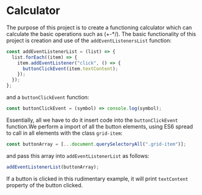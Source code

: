 # Calculator

The purpose of this project is to create a functioning calculator which can calculate the basic operations such as (+-\*/). The basic functionality of this project is creation and use of the `addEventListenersList` function:

```js
const addEventListenerList = (list) => {
  list.forEach((item) => {
    item.addEventListener("click", () => {
      buttonClickEvent(item.textContent);
    });
  });
};
```

and a `buttonClickEvent` function:

```js
const buttonClickEvent = (symbol) => console.log(symbol);
```

Essentially, all we have to do it insert code into the `buttonClickEvent` function.We perform a import of all the button elements, using ES6 spread to call in all elements with the class `grid-item`:

```js
const buttonArray = [...document.querySelectoryAll(".grid-item")];
```

and pass this array into `addEventListenerList` as follows:

```js
addEventListenerList(buttonArray);
```

If a button is clicked in this rudimentary example, it will print `textContent` property of the button clicked.
